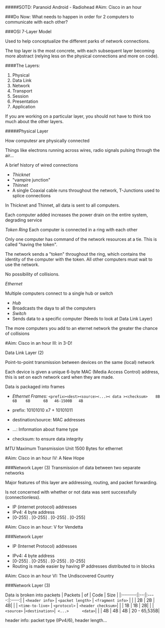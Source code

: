 #####SOTD: Paranoid Android - Radiohead
#Aim: Cisco in an hour

###Do Now: What needs to happen in order for 2 computers to communicate with each other?

###OSI 7-Layer Model

Used to help conceptualize the different parks of network connections.

The top layer is the most concrete, with each subsequent layer becoming more abstract (relying less on the physical connections and more on code).

####The Layers:
 1. Physical
 2. Data Link
 3. Network
 4. Transport
 5. Session
 6. Presentation
 7. Application
 
If you are working on a particular layer, you should not have to think too much about the other layers.

#####Physical Layer

How computesr are physically connected

Things like electrons running across wires, radio signals pulsing through the air...

A brief history of wired connections

- _Thicknet_
 - "vampire junction"
- _Thinnet_
 - A single Coaxial cable runs throughout the network, T-Junctions used to splice connections
 
 In Thicknet and Thinnet, all data is sent to all computers.
 
 Each computer added increases the power drain on the entire system, degrading service

_Token Ring_
Each computer is connected in a ring with each other

Only one computer has command of the network resources at a tie. This is called "having the token".

The network sends a "token" throughout the ring, which contains the identity of the computer with the token. All other computers must wait to use the network.

No possibility of collisions.

_Ethernet_

Multiple computers connect to a single hub or switch

- *Hub*
 - Broadcasts the daya to all the computers
- *Switch*
 - Sends data to a specific computer (Needs to look at Data Link Layer)
 
 The more computers you add to an eternet network the greater the chance of collisions
 
#Aim: Cisco in an hour III: in 3-D!

Data Link Layer (2)

Point-to-point transmission between devices on the same (local) network

Each device is given a unique 6-byte MAC (Media Access Control) address, this is set on each network card when they are made.

Data is packaged into frames

- _Ethernet Frames:_
`<prefix><dest><source><...>< data ><checksum>`
`    8B    6B    6B      6B   46-1500B   4B `

 - prefix: 10101010 x7 + 10101011
 - destination/source: MAC addresses 
 - ...: Information about frame type
 - checksum: to ensure data integrity
 
 _MTU_
 Maximum Transmission Unit
 1500 Bytes for ethernet

#Aim: Cisco in an hour IV: A New Hope

###Network Layer (3)
Transmission of data between two separate networks

Major features of this layer are addressing, routing, and packet forwarding.

Is not concerned with whether or not data was sent successfully (connectionless).

- IP (internet protocol) addresses
 - IPv4: 4 byte address
  - [0-255] . [0-255] . [0-255] . [0-255]
  
#Aim: Cisco in an hour: V for Vendetta

###Network Layer 
* IP (Internet Protocol) addresses
- IPv4: 4 byte address
 - [0-255] . [0-255] .  [0-255] . [0-255]
 - Routing is made easier by having IP addresses distributed to in blocks
 
#Aim: Cisco in an hour VI: The Undiscovered Country

###Network Layer (3)

Data is broken into packets
| Packets | of | Code | Size |
|:-------:|:--:|:----:|:----:|
| `<header info>` |  `<packet length>` | `<fragment info>` | |
|     2B   |           2B |            4B| | 
| `<time-to-live>` | `<protocol>` | `<header checksum>`| |
|     1B            |  1B            | 2B| |
| `<source>` |`<destination>`|` <...>      <data>`| |
|     4B            |  4B  | 4B     |     20 - 65,535B| 

header info: packet type (IPv4/6), header length...
